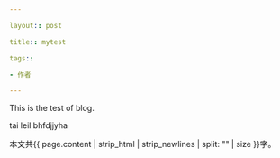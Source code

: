 ```yaml
---

layout:: post

title:: mytest

tags::

- 作者

---
```


This is the test of blog.

tai leil bhfdjjyha

本文共{{ page.content | strip_html | strip_newlines | split: "" | size }}字。
